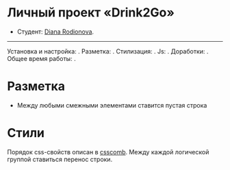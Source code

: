 # Личный проект «Drink2Go» 

* Студент: [Diana Rodionova]({{userProfile}}).

---

Установка и настройка: . Разметка: . Стилизация: . Js: . Доработки: . Общее время работы: .

# Разметка
- Между любыми смежными элементами ставится пустая строка

# Стили
Порядок css-свойств описан в [csscomb](https://github.com/csscomb/csscomb.js/blob/dev/config/csscomb.json).
Между каждой логической группой ставиться перенос строки.
